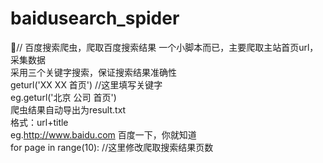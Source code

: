 # baidusearch_spider
🐊//   百度搜索爬虫，爬取百度搜索结果
一个小脚本而已，主要爬取主站首页url，采集数据<br/>
采用三个关键字搜索，保证搜索结果准确性<br/>
geturl('XX XX 首页')  //这里填写关键字<br/>
eg.geturl('北京 公司 首页')<br/>
爬虫结果自动导出为result.txt<br/>
格式：url+title<br/>
eg.http://www.baidu.com 百度一下，你就知道<br/>
for page in range(10):   //这里修改爬取搜索结果页数<br/>
